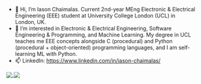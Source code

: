 - 👋 Hi, I’m Iason Chaimalas. Current 2nd-year MEng Electronic & Electrical Engineering (EEE) student at University College London (UCL) in London, UK.
- 👀 I’m interested in Electronic & Electrical Engineering, Software Engineering & Programming, and Machine Learning.
      My degree in UCL teaches me EEE concepts alongside C (procedural) and Python (procedural + object-oriented) programming languages, and I am self-learning ML with Python.
- 📫 LinkedIn: https://www.linkedin.com/in/iason-chaimalas/

<!--- - 🌱 I’m currently learning ... --->
<!--- - 💞️ I’m looking to collaborate on ... --->

<!---
IasonC/IasonC is a ✨ special ✨ repository because its `README.md` (this file) appears on your GitHub profile.
You can click the Preview link to take a look at your changes.
---> 

<a href="https://github.com/IasonC/github-readme-stats">
  <img align="center" src="https://github-readme-stats.vercel.app/api?username=IasonC&show_icons=true&theme=dracula" />
</a>
<a href="https://github.com/IasonC/github-readme-stats">
  <img align="center" src="https://github-readme-stats.vercel.app/api/top-langs/?username=IasonC&layout=compact" />
</a>
